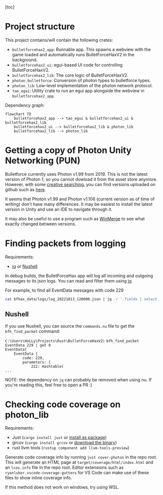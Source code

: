 [toc]

# Project structure

This project contains/will contain the following crates:
- `bulletforcehax2_app`: Runnable app. This spawns a webview with the game loaded and automatically runs BulletForceHaxV2 in the background.
- `bulletforcehax2_ui`: egui-based UI code for controlling BulletForceHaxV2.
- `bulletforcehax2_lib`: The core logic of BulletForceHaxV2.
- `photon_bulletforce`: Conversion of photon types to bulletforce types.
- `photon_lib`: Low-level implementation of the photon network protocol.
- `tao_egui`: Utility crate to run an egui app alongside the webview in `bulletforcehax2_app`.

Dependency graph:
```mermaid
flowchart TD
    bulletforcehax2_app --> tao_egui & bulletforcehax2_ui & bulletforcehax2_lib
    bulletforcehax2_ui --> bulletforcehax2_lib & photon_lib
    bulletforcehax2_lib --> photon_lib
```

# Getting a copy of Photon Unity Networking (PUN)

Bulletforce currently uses Photon v1.99 from 2019. This is not the latest version of Photon 1, so you cannot dowload it from the asset store anymore.
However, with some [creative searching](https://cs.github.com/?scopeName=All+repos&scope=&q=language%3Acsharp+versionPUN+%3D+%221.99%22), you can find versions uploaded on github such as [here](https://github.com/OpenHogwarts/hogwarts/tree/master/Assets/Photon%20Unity%20Networking).

It seems that Photon v1.99 and Photon v1.106 (current version as of time of writing) don't have many differences. It may be easiest to install the latest version in Unity and use an IDE to navigate through it.

It may also be useful to use a program such as [WinMerge](https://winmerge.org/) to see what exactly changed between versions.

# Finding packets from logging

Requirements:
- [jq](https://stedolan.github.io/jq/) or [Nushell](https://www.nushell.sh/)

In debug builds, the BulletForceHax app will log all incoming and outgoing messages to its json logs. You can read and filter them using [jq](https://stedolan.github.io/jq/).


For example, to find all EventData messages with code 229
```sh
cat bfhax_data/logs/log_20221013_120000.json | jq -r '.fields | select(.message_code == 229 and .message_type == "EventData") | .message_data'
```

## Nushell
If you use Nushell, you can source the `commands.nu` file to get the `bfh_find_packet` command:
```nu
C:\Users\HoLLy\Projects\Rust\BulletForceHaxV2〉bfh_find_packet EventData 229 | get 0
EventData(
    EventData {
        code: 229,
        parameters: {
            222: Hashtable(
...
```

NOTE: the dependency on `jq` can probably be removed when using nu. If you're reading this, feel free to open a PR :)

# Checking code coverage on photon_lib
Requirements:
- Just (`cargo install just` or [install as package](https://just.systems/man/en/chapter_4.html))
- grcov (`cargo install grcov` or [download the binary](https://github.com/mozilla/grcov/releases))
- rust llvm tools (`rustup component add llvm-tools-preview`)

Generate code coverage info by running `just cover-photon` in the repo root. This will generate an HTML page at `target/coverage/html/index.html` and an `lcov.info` file in the repo root. Editor extensions such as `ryanluker.vscode-coverage-gutters` for VS Code can make use of these files to show inline coverage info.

If this method does not work on windows, try using WSL.
